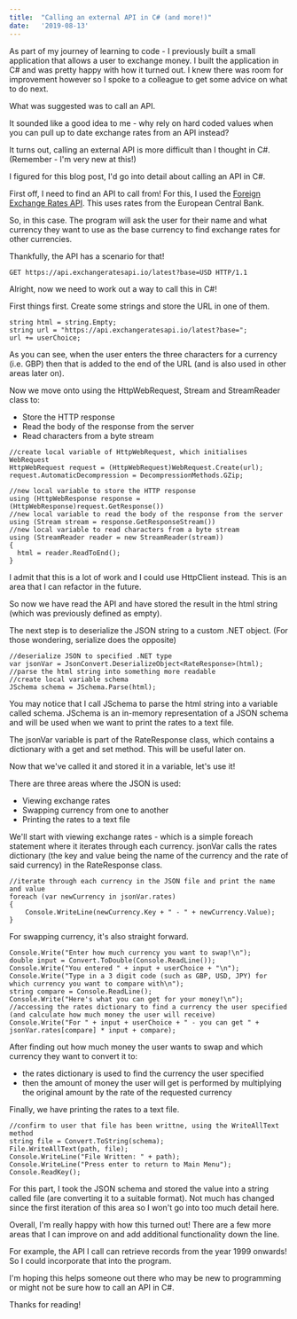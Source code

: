 ```yaml
---
title:  "Calling an external API in C# (and more!)"
date:   '2019-08-13'
---
```


As part of my journey of learning to code - I previously built a small application that allows a user to exchange money. I built the application in C# and was pretty happy with how it turned out. I knew there was room for improvement however so I spoke to a colleague to get some advice on what to do next.

What was suggested was to call an API.

It sounded like a good idea to me - why rely on hard coded values when you can pull up to date exchange rates from an API instead?

It turns out, calling an external API is more difficult than I thought in C#. (Remember - I'm very new at this!)

I figured for this blog post, I'd go into detail about calling an API in C#.

First off, I need to find an API to call from! For this, I used the [Foreign Exchange Rates API](https://exchangeratesapi.io/). This uses rates from the European Central Bank.

So, in this case. The program will ask the user for their name and what currency they want to use as the base currency to find exchange rates for other currencies.

Thankfully, the API has a scenario for that!

```
GET https://api.exchangeratesapi.io/latest?base=USD HTTP/1.1
```

Alright, now we need to work out a way to call this in C#!

First things first. Create some strings and store the URL in one of them.

```
string html = string.Empty;
string url = "https://api.exchangeratesapi.io/latest?base=";
url += userChoice;
```

As you can see, when the user enters the three characters for a currency (i.e. GBP) then that is added to the end of the URL (and is also used in other areas later on).

Now we move onto using the HttpWebRequest, Stream and StreamReader class to:
- Store the HTTP response
- Read the body of the response from the server
- Read characters from a byte stream

```
//create local variable of HttpWebRequest, which initialises WebRequest
HttpWebRequest request = (HttpWebRequest)WebRequest.Create(url);
request.AutomaticDecompression = DecompressionMethods.GZip;

//new local variable to store the HTTP response
using (HttpWebResponse response = (HttpWebResponse)request.GetResponse())
//new local variable to read the body of the response from the server
using (Stream stream = response.GetResponseStream())
//new local variable to read characters from a byte stream
using (StreamReader reader = new StreamReader(stream))
{
  html = reader.ReadToEnd();
}
```

I admit that this is a lot of work and I could use HttpClient instead. This is an area that I can refactor in the future.

So now we have read the API and have stored the result in the html string (which was previously defined as empty).

The next step is to deserialize the JSON string to a custom .NET object. (For those wondering, serialize does the opposite)

```
//deserialize JSON to specified .NET type
var jsonVar = JsonConvert.DeserializeObject<RateResponse>(html);
//parse the html string into something more readable
//create local variable schema
JSchema schema = JSchema.Parse(html);
```

You may notice that I call JSchema to parse the html string into a variable called schema. JSchema is an in-memory representation of a JSON schema and will be used when we want to print the rates to a text file.

The jsonVar variable is part of the RateResponse class, which contains a dictionary with a get and set method. This will be useful later on.

Now that we've called it and stored it in a variable, let's use it!

There are three areas where the JSON is used:
- Viewing exchange rates
- Swapping currency from one to another
- Printing the rates to a text file

We'll start with viewing exchange rates - which is a simple foreach statement where it iterates through each currency. jsonVar calls the rates dictionary (the key and value being the name of the currency and the rate of said currency) in the RateResponse class.

```
//iterate through each currency in the JSON file and print the name and value
foreach (var newCurrency in jsonVar.rates)
{
    Console.WriteLine(newCurrency.Key + " - " + newCurrency.Value);
}
```

For swapping currency, it's also straight forward.

```
Console.Write("Enter how much currency you want to swap!\n");
double input = Convert.ToDouble(Console.ReadLine());
Console.Write("You entered " + input + userChoice + "\n");
Console.Write("Type in a 3 digit code (such as GBP, USD, JPY) for which currency you want to compare with\n");
string compare = Console.ReadLine();
Console.Write("Here's what you can get for your money!\n");
//accessing the rates dictionary to find a currency the user specified (and calculate how much money the user will receive)
Console.Write("For " + input + userChoice + " - you can get " + jsonVar.rates[compare] * input + compare);
```

After finding out how much money the user wants to swap and which currency they want to convert it to:
- the rates dictionary is used to find the currency the user specified
- then the amount of money the user will get is performed by multiplying the original amount by the rate of the requested currency

Finally, we have printing the rates to a text file.

```
//confirm to user that file has been writtne, using the WriteAllText method
string file = Convert.ToString(schema);
File.WriteAllText(path, file);
Console.WriteLine("File Written: " + path);
Console.WriteLine("Press enter to return to Main Menu");
Console.ReadKey();
```

For this part, I took the JSON schema and stored the value into a string called file (are converting it to a suitable format). Not much has changed since the first iteration of this area so I won't go into too much detail here.

Overall, I'm really happy with how this turned out! There are a few more areas that I can improve on and add additional functionality down the line.

For example, the API I call can retrieve records from the year 1999 onwards! So I could incorporate that into the program.

I'm hoping this helps someone out there who may be new to programming or might not be sure how to call an API in C#.

Thanks for reading!